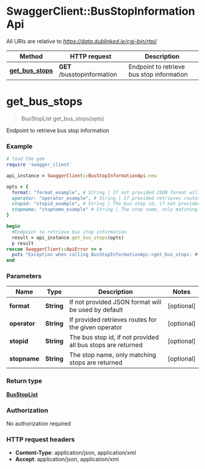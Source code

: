 # SwaggerClient::BusStopInformationApi

All URIs are relative to *https://data.dublinked.ie/cgi-bin/rtpi/*

Method | HTTP request | Description
------------- | ------------- | -------------
[**get_bus_stops**](BusStopInformationApi.md#get_bus_stops) | **GET** /busstopinformation | Endpoint to retrieve bus stop information


# **get_bus_stops**
> BusStopList get_bus_stops(opts)

Endpoint to retrieve bus stop information

### Example
```ruby
# load the gem
require 'swagger_client'

api_instance = SwaggerClient::BusStopInformationApi.new

opts = { 
  format: "format_example", # String | If not provided JSON format will be used by default
  operator: "operator_example", # String | If provided retrieves routes for the given operator
  stopid: "stopid_example", # String | The bus stop id, if not provided all bus stops are returned
  stopname: "stopname_example" # String | The stop name, only matching stops are returned
}

begin
  #Endpoint to retrieve bus stop information
  result = api_instance.get_bus_stops(opts)
  p result
rescue SwaggerClient::ApiError => e
  puts "Exception when calling BusStopInformationApi->get_bus_stops: #{e}"
end
```

### Parameters

Name | Type | Description  | Notes
------------- | ------------- | ------------- | -------------
 **format** | **String**| If not provided JSON format will be used by default | [optional] 
 **operator** | **String**| If provided retrieves routes for the given operator | [optional] 
 **stopid** | **String**| The bus stop id, if not provided all bus stops are returned | [optional] 
 **stopname** | **String**| The stop name, only matching stops are returned | [optional] 

### Return type

[**BusStopList**](BusStopList.md)

### Authorization

No authorization required

### HTTP request headers

 - **Content-Type**: application/json, application/xml
 - **Accept**: application/json, application/xml



